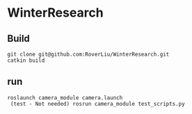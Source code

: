 # WinterResearch

## Build
```
git clone git@github.com:RoverLiu/WinterResearch.git
catkin build
```

## run
```
roslaunch camera_module camera.launch
 (test - Not needed) rosrun camera_module test_scripts.py
```
